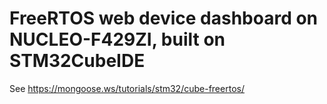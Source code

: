# FreeRTOS web device dashboard on NUCLEO-F429ZI, built on STM32CubeIDE

See https://mongoose.ws/tutorials/stm32/cube-freertos/

